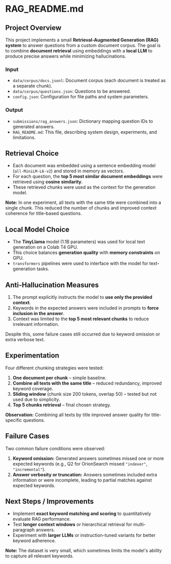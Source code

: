 # RAG_README.md

## Project Overview

This project implements a small **Retrieval-Augmented Generation (RAG) system** to answer questions from a custom document corpus. The goal is to combine **document retrieval** using embeddings with a **local LLM** to produce precise answers while minimizing hallucinations.

### Input

- `data/corpus/docs.jsonl`: Document corpus (each document is treated as a separate chunk).
- `data/corpus/questions.json`: Questions to be answered.
- `config.json`: Configuration for file paths and system parameters.

### Output

- `submissions/rag_answers.json`: Dictionary mapping question IDs to generated answers.
- `RAG_README.md`: This file, describing system design, experiments, and limitations.

## Retrieval Choice

- Each document was embedded using a sentence embedding model (`all-MiniLM-L6-v2`) and stored in memory as vectors.
- For each question, the **top 5 most similar document embeddings** were retrieved using **cosine similarity**.
- These retrieved chunks were used as the context for the generation model.

**Note:** In one experiment, all texts with the same title were combined into a single chunk. This reduced the number of chunks and improved context coherence for title-based questions.

## Local Model Choice

- The **TinyLlama** model (1.1B parameters) was used for local text generation on a Colab T4 GPU.
- This choice balances **generation quality** with **memory constraints** on GPU.
- `transformers` pipelines were used to interface with the model for text-generation tasks.

## Anti-Hallucination Measures

1. The prompt explicitly instructs the model to **use only the provided context**.
2. Keywords in the expected answers were included in prompts to **force inclusion in the answer**.
3. Context was limited to the **top 5 most relevant chunks** to reduce irrelevant information.

Despite this, some failure cases still occurred due to keyword omission or extra verbose text.

## Experimentation

Four different chunking strategies were tested:

1. **One document per chunk** – simple baseline.
2. **Combine all texts with the same title** – reduced redundancy, improved keyword coverage.
3. **Sliding window** (chunk size 200 tokens, overlap 50) – tested but not used due to simplicity.
4. **Top 5 chunks retrieval** – final chosen strategy.

**Observation:** Combining all texts by title improved answer quality for title-specific questions.

## Failure Cases

Two common failure conditions were observed:

1. **Keyword omission:** Generated answers sometimes missed one or more expected keywords (e.g., Q2 for OrionSearch missed `"indexer"`, `"incremental"`).
2. **Answer verbosity or truncation:** Answers sometimes included extra information or were incomplete, leading to partial matches against expected keywords.

## Next Steps / Improvements

- Implement **exact keyword matching and scoring** to quantitatively evaluate RAG performance.
- Test **longer context windows** or hierarchical retrieval for multi-paragraph answers.
- Experiment with **larger LLMs** or instruction-tuned variants for better keyword adherence.

**Note:** The dataset is very small, which sometimes limits the model's ability to capture all relevant keywords.





